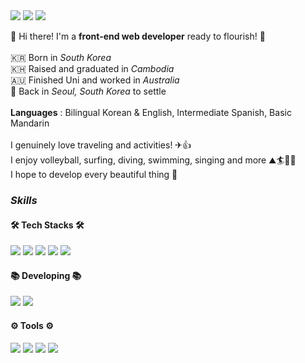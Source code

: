 <div>
  <a href="https://codewiki.tistory.com/" target="_blank"><img src="https://img.shields.io/badge/Blog-FF6384?style=flat-square&logo=spreadshirt&logoColor=white"/></a>
  <img src="https://img.shields.io/badge/JieonKim-0A66C2?style=flat-square&logo=linkedin&logoColor=white"/></a>
  <img src="https://img.shields.io/badge/jaykimma920@gmail.com-EA4335?style=flat-square&logo=gmail&logoColor=white"/></a>
<p>
  👋 Hi there! I'm a <b>front-end web developer</b> ready to flourish! 🚀
  <br>
  <br>
  🇰🇷 Born in <i>South Korea</i> <br>
  🇰🇭 Raised and graduated in <i>Cambodia</i> <br>
  🇦🇺 Finished Uni and worked in <i>Australia</i> <br>
  📍 Back in <i>Seoul, South Korea</i> to settle   
 <br><br>
  <b>Languages</b> : Bilingual Korean & English, Intermediate Spanish, Basic Mandarin
 <br><br>
  I genuinely love traveling and activities! ✈👍<br>
  I enjoy volleyball, surfing, diving, swimming, singing and more ⛰🏄🎤✨
  <br>
  I hope to develop every beautiful thing 💖 
</p>

<h3><i>
Skills
</i></h3>
<h4>
🛠️ Tech Stacks 🛠️ 
</h4>
  <img src="https://img.shields.io/badge/HTML5-E34F26?style=flat-square&logo=HTML5&logoColor=white"/>
  <img src="https://img.shields.io/badge/CSS3-0B4EA2?style=flat-square&logo=CSS3&logoColor=white"/></a>
  <img src="https://img.shields.io/badge/JavaScript-F7DF1E?style=flat-square&logo=JavaScript&logoColor=white"/></a>
  <img src="https://img.shields.io/badge/jQuery-0769AD?style=flat-square&logo=jQuery&logoColor=white"/></a>
  <img src="https://img.shields.io/badge/Sass-CC6699?style=flat-square&logo=Sass&logoColor=white"/></a>
<h4>
📚 Developing 📚 
</h4>
  <img src="https://img.shields.io/badge/React-61DAFB?style=flat-square&logo=React&logoColor=white"/></a>
  <img src="https://img.shields.io/badge/typescript-3178C6?style=flat-square&logo=typescript&logoColor=white"/></a>
<h4>
⚙️ Tools ⚙️
</h4>
  <img src="https://img.shields.io/badge/figma-F24E1E?style=flat-square&logo=figma&logoColor=white"/></a>
  <img src="https://img.shields.io/badge/Adobe Illustrator-FF9A00?style=flat-square&logo=adobeillustrator&logoColor=white"/></a>
  <img src="https://img.shields.io/badge/Adobe Photoshop-31A8FF?style=flat-square&logo=adobephotoshop&logoColor=white"/></a>
  <img src="https://img.shields.io/badge/Adobe Premiere Pro-9999FF?style=flat-square&logo=adobepremierepro&logoColor=white"/></a>
